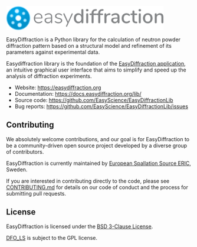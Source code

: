 <img src="https://raw.githubusercontent.com/EasyScience/EasyDiffractionApp/master/resources/images/ed_logo.svg" height="65">

EasyDiffraction is a Python library for the calculation of neutron powder diffraction pattern based on a structural model and refinement of its parameters against experimental data.

Easydiffraction library is the foundation of the [EasyDiffraction application](https://github.com/EasyScience/EasyDiffractionApp), an intuitive graphical user interface that aims to simplify and speed up the analysis of diffraction experiments.

* Website: https://easydiffraction.org
* Documentation: https://docs.easydiffraction.org/lib/
* Source code: https://github.com/EasyScience/EasyDiffractionLib
* Bug reports: https://github.com/EasyScience/EasyDiffractionLib/issues

## Contributing

We absolutely welcome contributions, and our goal is for EasyDiffraction to be a community-driven open source project developed by a diverse group of contributors.

EasyDiffraction is currently maintained by [European Spallation Source ERIC](https://ess.eu), Sweden.

If you are interested in contributing directly to the code, please see [CONTRIBUTING.md](https://raw.githubusercontent.com/EasyScience/EasyDiffractionLib/master/CONTRIBUTING.md) for details on our code of conduct and the process for submitting pull requests.

## License

EasyDiffraction is licensed under the [BSD 3-Clause License](https://raw.githubusercontent.com/EasyScience/EasyDiffractionLib/master/LICENSE).

[DFO_LS](https://github.com/numericalalgorithmsgroup/dfols) is subject to the GPL license.
